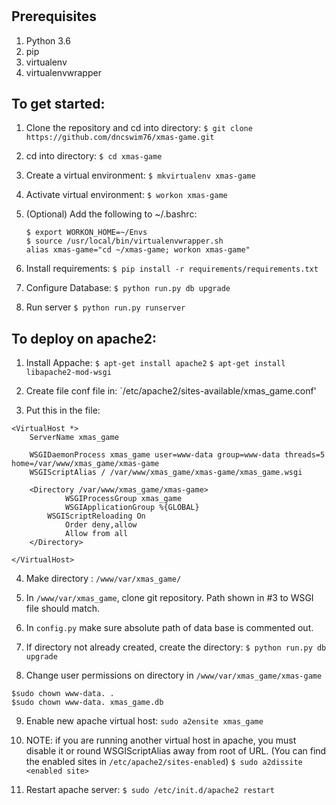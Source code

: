 # <Game Name>

## Prerequisites

1. Python 3.6
2. pip
3. virtualenv
4. virtualenvwrapper

## To get started:

1. Clone the repository and cd into directory:
   `$ git clone https://github.com/dncswim76/xmas-game.git`

2. cd into directory:
   `$ cd xmas-game`

2. Create a virtual environment:
   `$ mkvirtualenv xmas-game`

3. Activate virtual environment:
   `$ workon xmas-game`

4. (Optional) Add the following to ~/.bashrc:
   ```
   $ export WORKON_HOME=~/Envs
   $ source /usr/local/bin/virtualenvwrapper.sh
   alias xmas-game="cd ~/xmas-game; workon xmas-game"
   ```

5. Install requirements:
   `$ pip install -r requirements/requirements.txt`

6. Configure Database:
   `$ python run.py db upgrade`

7. Run server
   `$ python run.py runserver`


## To deploy on apache2:

1. Install Appache:
`$ apt-get install apache2`
`$ apt-get install libapache2-mod-wsgi`


2. Create file conf file in:
`/etc/apache2/sites-available/xmas_game.conf'

3. Put this in the file:

```
<VirtualHost *>
    ServerName xmas_game

    WSGIDaemonProcess xmas_game user=www-data group=www-data threads=5 home=/var/www/xmas_game/xmas-game
    WSGIScriptAlias / /var/www/xmas_game/xmas-game/xmas_game.wsgi
    
    <Directory /var/www/xmas_game/xmas-game>
            WSGIProcessGroup xmas_game
            WSGIApplicationGroup %{GLOBAL}
	    WSGIScriptReloading On	    
            Order deny,allow
            Allow from all
    </Directory>
    
</VirtualHost>
```

4. Make directory : `/www/var/xmas_game/`

5. In `/www/var/xmas_game`, clone git repository. Path shown in #3 to WSGI file should match.

6. In `config.py` make sure absolute path of data base is commented out.

7. If directory not already created, create the directory:
   `$ python run.py db upgrade`

8. Change user permissions on directory in `/www/var/xmas_game/xmas-game`

```
$sudo chown www-data. .
$sudo chown www-data. xmas_game.db
```

9. Enable new apache virtual host:
   `sudo a2ensite xmas_game`

10. NOTE: if you are running another virtual host in apache, you must disable it or round WSGIScriptAlias away from root of URL.
   (You can find the enabled sites in `/etc/apache2/sites-enabled`)
  `$ sudo a2dissite <enabled site>`
  
11. Restart apache server:
  `$ sudo /etc/init.d/apache2 restart`
